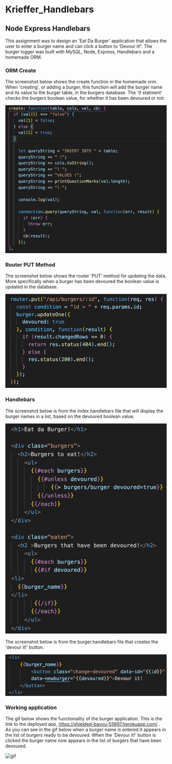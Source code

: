 # Krieffer_Handlebars

## Node Express Handlebars
  This assignment was to design an 'Eat Da Burger' application that allows the user to enter a burger name and can click a button to 'Devour it!'. The burger logger was built with MySQL, Node, Express, Handlebars and a homemade ORM.  

### ORM Create
  The screenshot below shows the create function in the homemade orm. When 'creating', or adding a burger, this function will add the burger name and its value to the burger table, in the burgers database. The 'if statment' checks the burgers boolean value, for whether it has been devoured or not. 
  
![](https://github.com/Krieffer21/Krieffer_Handlebars/blob/master/public/assets/screenshots/ORM.png)

### Router PUT Method
  The screenshot below shows the router 'PUT' method for updating the data. More specifically when a burger has been devoured the boolean value is updated in the database.  

![](https://github.com/Krieffer21/Krieffer_Handlebars/blob/master/public/assets/screenshots/PUT.png)

### Handlebars  
  The screenshot below is from the index.handlebars file that will display the burger names in a list, based on the devoured boolean value. 

![handlebars code](https://github.com/Krieffer21/Krieffer_Handlebars/blob/master/public/assets/screenshots/index.png)

  The screenshot below is from the burger.handlebars file that creates the 'devour it!' button.  
  
![handlebars code](https://github.com/Krieffer21/Krieffer_Handlebars/blob/master/public/assets/screenshots/burger.png)

### Working application
  The gif below shows the functionality of the burger application. This is the link to the deployed app, https://shielded-bayou-55697.herokuapp.com/ . As you can see in the gif below when a burger name is entered it appears in the list of burgers ready to be devoured. When the 'Devour it!' button is clicked the burger name now appears in the list of burgers that have been devoured.  

![gif](https://github.com/Krieffer21/Krieffer_Handlebars/blob/master/public/assets/screenshots/burger.gif)
